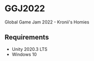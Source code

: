 # GGJ2022

Global Game Jam 2022 - Kronii's Homies

## Requirements

- Unity 2020.3 LTS
- Windows 10

